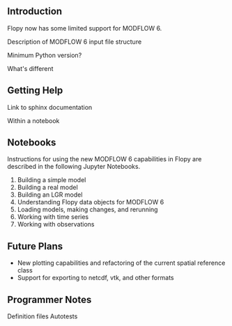 Introduction
-----------------------------------------------
Flopy now has some limited support for MODFLOW 6.  

Description of MODFLOW 6 input file structure

Minimum Python version?

What's different

Getting Help
-----------------------------------------------
Link to sphinx documentation

Within a notebook


Notebooks
-----------------------------------------------
Instructions for using the new MODFLOW 6 capabilities in Flopy are described in the following Jupyter Notebooks.

1. Building a simple model
2. Building a real model
3. Building an LGR model
4. Understanding Flopy data objects for MODFLOW 6
5. Loading models, making changes, and rerunning
6. Working with time series
7. Working with observations


Future Plans
-----------------------------------------------
- New plotting capabilities and refactoring of the current spatial reference class
- Support for exporting to netcdf, vtk, and other formats


Programmer Notes
-----------------------------------------------
Definition files
Autotests

